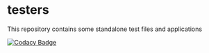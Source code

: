 # testers
This repository contains some standalone test files and applications

[![Codacy Badge](https://api.codacy.com/project/badge/002cd004cfe14464b494cf21d9db7794)](https://www.codacy.com/app/rashid-akram/testers)